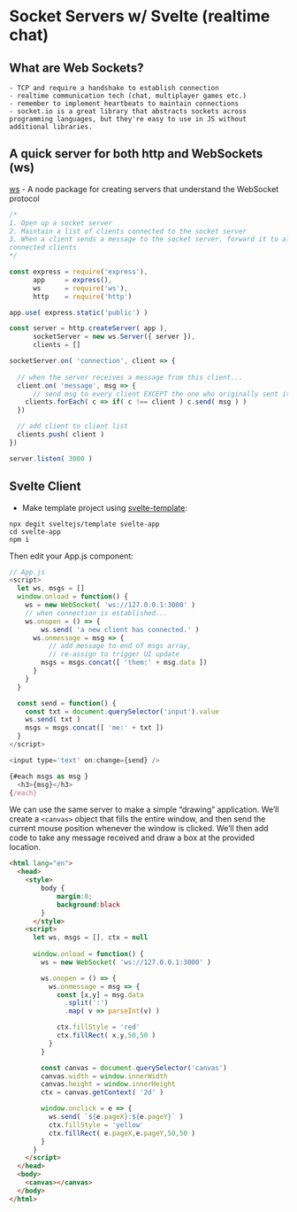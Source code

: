 # Socket Servers w/ Svelte (realtime chat)

## What are Web Sockets?
	- TCP and require a handshake to establish connection
	- realtime communication tech (chat, multiplayer games etc.)
	- remember to implement heartbeats to maintain connections
	- socket.io is a great library that abstracts sockets across programming languages, but they're easy to use in JS without additional libraries.

## A quick server for both http and WebSockets (ws)

[ws](https://www.npmjs.com/package/ws) - A node package for creating servers that understand the WebSocket protocol

```js
/* 
1. Open up a socket server
2. Maintain a list of clients connected to the socket server
3. When a client sends a message to the socket server, forward it to all
connected clients
*/

const express = require('express'),
      app     = express(),
      ws      = require('ws'),
      http    = require('http')

app.use( express.static('public') )

const server = http.createServer( app ),
      socketServer = new ws.Server({ server }),
      clients = []

socketServer.on( 'connection', client => {
    
  // when the server receives a message from this client...
  client.on( 'message', msg => {
	  // send msg to every client EXCEPT the one who originally sent it
    clients.forEach( c => if( c !== client ) c.send( msg ) )
  })

  // add client to client list
  clients.push( client )
})

server.listen( 3000 )
```

## Svelte Client
- Make template project using [svelte-template](https://github.com/sveltejs/template):

```
npx degit sveltejs/template svelte-app
cd svelte-app
npm i
```

Then edit your App.js component:

```js
// App.js
<script>
  let ws, msgs = []
  window.onload = function() {
    ws = new WebSocket( 'ws://127.0.0.1:3000' )
    // when connection is established...
    ws.onopen = () => {
		ws.send( 'a new client has connected.' )
      ws.onmessage = msg => {
	      // add message to end of msgs array,
	      // re-assign to trigger UI update
        msgs = msgs.concat([ 'them:' + msg.data ])
      }
    }
  }

  const send = function() {
    const txt = document.querySelector('input').value
    ws.send( txt )
    msgs = msgs.concat([ 'me:' + txt ])
  }
</script>

<input type='text' on:change={send} />

{#each msgs as msg }
  <h3>{msg}</h3>
{/each}
```

We can use the same server to make a simple “drawing” application. We’ll create a `<canvas>` object that fills the entire window, and then send the current mouse position whenever the window is clicked. We’ll then add code to take any message received and draw a box at the provided location.

```html
<html lang="en">
  <head>
    <style> 
		body { 
			margin:0; 
			background:black 
		} 
	  </style>
    <script>
      let ws, msgs = [], ctx = null
      
      window.onload = function() {
        ws = new WebSocket( 'ws://127.0.0.1:3000' )

        ws.onopen = () => {
          ws.onmessage = msg => {
            const [x,y] = msg.data
              .split(':')
              .map( v => parseInt(v) )

            ctx.fillStyle = 'red'
            ctx.fillRect( x,y,50,50 )
          }
        }

        const canvas = document.querySelector('canvas')
        canvas.width = window.innerWidth
        canvas.height = window.innerHeight
        ctx = canvas.getContext( '2d' )

        window.onclick = e => {
          ws.send( `${e.pageX}:${e.pageY}` )
          ctx.fillStyle = 'yellow'
          ctx.fillRect( e.pageX,e.pageY,50,50 )
        }
      }
    </script>
  </head>
  <body>
    <canvas></canvas>
  </body>
</html>
```
